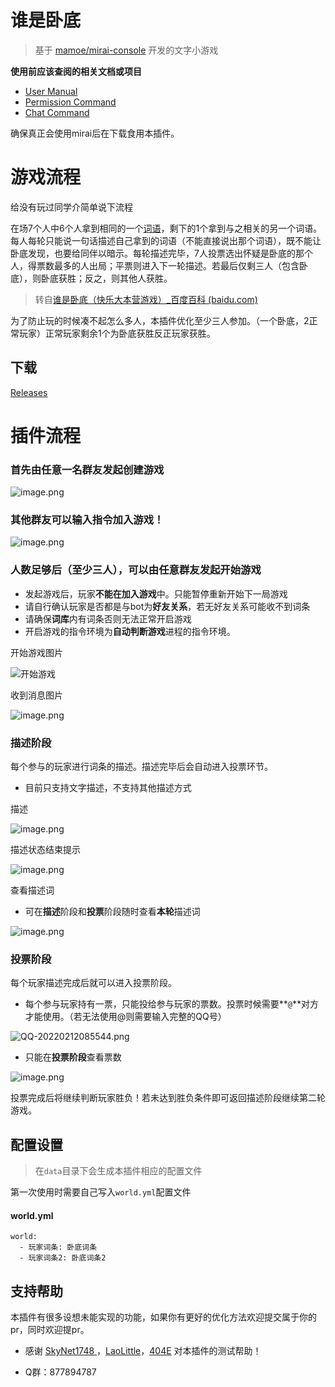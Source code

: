 # 谁是卧底

> 基于 [mamoe/mirai-console](https://github.com/mamoe/mirai-console) 开发的文字小游戏

**使用前应该查阅的相关文档或项目**

- [User Manual](https://github.com/mamoe/mirai/blob/dev/docs/UserManual.md)
- [Permission Command](https://github.com/mamoe/mirai/blob/dev/mirai-console/docs/BuiltInCommands.md#permissioncommand)
- [Chat Command](https://github.com/project-mirai/chat-command)

确保真正会使用mirai后在下载食用本插件。

# 游戏流程

给没有玩过同学介简单说下流程

在场7个人中6个人拿到相同的一个[词语](https://baike.baidu.com/item/词语/38321)，剩下的1个拿到与之相关的另一个词语。每人每轮只能说一句话描述自己拿到的词语（不能直接说出那个词语），既不能让卧底发现，也要给同伴以暗示。每轮描述完毕，7人投票选出怀疑是卧底的那个人，得票数最多的人出局；平票则进入下一轮描述。若最后仅剩三人（包含卧底），则卧底获胜；反之，则其他人获胜。

> 转自[谁是卧底（快乐大本营游戏）_百度百科 (baidu.com)](https://baike.baidu.com/item/谁是卧底/17577018)

为了防止玩的时候凑不起怎么多人，本插件优化至少三人参加。（一个卧底，2正常玩家）正常玩家剩余1个为卧底获胜反正玩家获胜。

## 下载

[Releases ](https://github.com/liuqianpan2008/WhoUndercover/releases)

# 插件流程

### 首先由任意一名群友发起创建游戏

![image.png](https://i.postimg.cc/wB5NSK8r/image.png)

### 其他群友可以输入指令加入游戏！

![image.png](https://i.postimg.cc/vHp6T8Gj/image.png)

### 人数足够后（至少三人），可以由任意群友发起开始游戏

* 发起游戏后，玩家**不能在加入游戏**中。只能暂停重新开始下一局游戏
* 请自行确认玩家是否都是与bot为**好友关系**，若无好友关系可能收不到词条
* 请确保**词库**内有词条否则无法正常开启游戏
* 开启游戏的指令环境为**自动判断游戏**进程的指令环境。

开始游戏图片

![开始游戏](https://i.postimg.cc/KzM8dBM8/image.png)

收到消息图片

![image.png](https://i.postimg.cc/Hn1kHnw4/image.png)

### 描述阶段

每个参与的玩家进行词条的描述。描述完毕后会自动进入投票环节。

* 目前只支持文字描述，不支持其他描述方式

描述

![image.png](https://i.postimg.cc/59mVjsbM/image.png)

描述状态结束提示

![image.png](https://i.postimg.cc/3r1s3WF8/image.png)

查看描述词

* 可在**描述**阶段和**投票**阶段随时查看**本轮**描述词

![image.png](https://i.postimg.cc/m2084GJZ/image.png)

### 投票阶段

每个玩家描述完成后就可以进入投票阶段。

* 每个参与玩家持有一票，只能投给参与玩家的票数。投票时候需要**`@`**对方才能使用。（若无法使用@则需要输入完整的QQ号）

![QQ-20220212085544.png](https://i.postimg.cc/qvxbx5Dk/QQ-20220212085544.png)

* 只能在**投票阶段**查看票数

![image.png](https://i.postimg.cc/3wwBCJDB/image.png)

投票完成后将继续判断玩家胜负！若未达到胜负条件即可返回描述阶段继续第二轮游戏。

## 配置设置

> 在``data``目录下会生成本插件相应的配置文件

第一次使用时需要自己写入`world.yml`配置文件

#### world.yml

```
world: 
  - 玩家词条: 卧底词条
  - 玩家词条2: 卧底词条2
```

## 支持帮助

本插件有很多设想未能实现的功能，如果你有更好的优化方法欢迎提交属于你的pr，同时欢迎提pr。

* 感谢 [SkyNet1748 ](https://github.com/SkyNet1748)，[LaoLittle](https://github.com/LaoLittle)，[404E](https://github.com/4o4E) 对本插件的测试帮助！

* Q群：877894787
